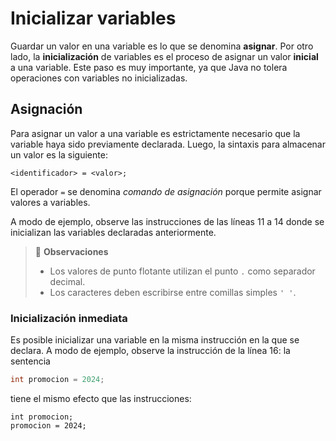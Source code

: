 # Inicializar variables

Guardar un valor en una variable es lo que se denomina **asignar**. Por otro lado, la **inicialización** de variables es el proceso de asignar un valor **inicial** a una variable. Este paso es muy importante, ya que Java no tolera operaciones con variables no inicializadas.

## Asignación

Para asignar un valor a una variable es estrictamente necesario que la variable haya sido previamente declarada. Luego, la sintaxis para almacenar un valor es la siguiente:

```
<identificador> = <valor>;
```

El operador `=` se denomina *comando de asignación* porque permite asignar valores a variables.

A modo de ejemplo, observe las instrucciones de las líneas 11 a 14 donde se inicializan las variables declaradas anteriormente.

> 🔎 **Observaciones**
>  - Los valores de punto flotante utilizan el punto `.` como separador decimal.
>  - Los caracteres deben escribirse entre comillas simples `' '`.

### Inicialización inmediata

Es posible inicializar una variable en la misma instrucción en la que se declara. A modo de ejemplo, observe la instrucción de la línea 16: la sentencia
```java
int promocion = 2024;
```
tiene el mismo efecto que las instrucciones:

```
int promocion;
promocion = 2024;
```